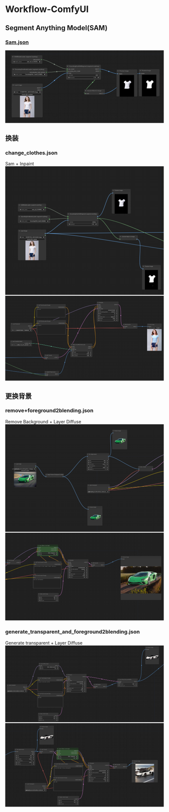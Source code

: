 # Workflow-ComfyUI

## Segment Anything Model(SAM)
### [Sam.json](https://github.com/huchenlei/ComfyUI-layerdiffuse/blob/main/examples/layer_diffusion_fg_example_rgba.json)
![示例图片](Img/img5.png)

## 换装
### change_clothes.json
Sam + Inpaint
![示例图片](Img/img1.png)
![示例图片](Img/img2.png)

## 更换背景
### remove+foreground2blending.json
Remove Background + Layer Diffuse
![示例图片](Img/img3.png)
![示例图片](Img/img4.png)

### generate_transparent_and_foreground2blending.json
Generate transparent + Layer Diffuse
![示例图片](Img/img6.png)
![示例图片](Img/img7.png)

